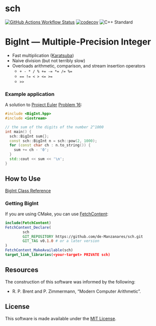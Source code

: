 # sch

[![GitHub Actions Workflow Status](https://img.shields.io/github/actions/workflow/status/de-Manzanares/sch/.github%2Fworkflows%2Fcmake-multi-platform.yml?logo=githubactions&label=Test)](https://github.com/de-Manzanares/sch/tree/master/test)
[![codecov](https://codecov.io/gh/de-Manzanares/sch/graph/badge.svg?token=Y9345DJGVF)](https://codecov.io/gh/de-Manzanares/sch)
![C++ Standard](https://img.shields.io/badge/C%2B%2B-17-blue)

# BigInt &mdash; Multiple-Precision Integer

- Fast multiplication ([Karatsuba](https://en.wikipedia.org/wiki/Karatsuba_algorithm))
- Naive division (but not terribly slow)
- Overloads arithmetic, comparison, and stream insertion operators
    - `+ - * / % += -= *= /= %=`
    - `== != < > <= >=`
    - `>>`

### Example application

A solution to [Project Euler](https://projecteuler.net/about) [Problem 16](https://projecteuler.net/problem=16):

```c++
#include <BigInt.hpp>
#include <iostream>

// the sum of the digits of the number 2^1000
int main() {
  sch::BigInt sum{};
  const sch::BigInt n = sch::pow(2, 1000);
  for (const char ch : n.to_string()) {
    sum += ch - '0';
  }
  std::cout << sum << '\n';
}
```

## How to Use

[BigInt Class Reference](https://de-manzanares.github.io/sch/classsch_1_1BigInt.html)

### Getting BigInt

If you are using CMake, you can use
[FetchContent](https://cmake.org/cmake/help/latest/module/FetchContent.html):

```cmake
include(FetchContent)
FetchContent_Declare(
        sch
        GIT_REPOSITORY https://github.com/de-Manzanares/sch.git
        GIT_TAG v0.1.0 # or a later version
)
FetchContent_MakeAvailable(sch)
target_link_libraries(<your-target> PRIVATE sch)
```

## Resources

The construction of this software was informed by the following:

- R. P. Brent and P. Zimmermann, “Modern Computer Arithmetic”.

## License

This software is made available under the [MIT License](LICENSE.md).
